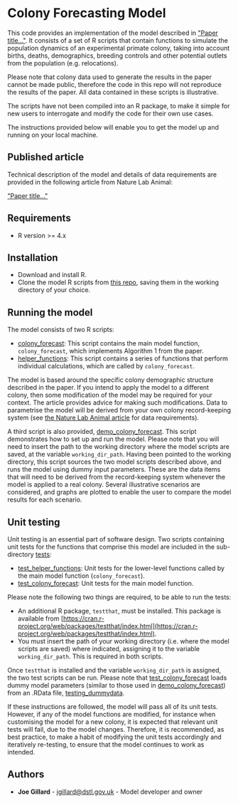 # Colony Forecasting Model

This code provides an implementation of the model described in ["Paper title..."](link_to_paper). It consists of a set of R scripts that contain functions 
to simulate the population dynamics of an experimental primate colony, taking into account births, deaths, demographics, breeding controls and other potential 
outlets from the population (e.g. relocations). 

Please note that colony data used to generate the results in the paper cannot be made public, therefore the 
code in this repo will not reproduce the results of the paper. All data contained in these scripts is illustrative. 

The scripts have not been compiled into an R package, to make it simple for new users to interrogate and modify the code for their own use cases. 

The instructions provided below will enable you to get the model up and running on your local machine. 


## Published article

Technical description of the model and details of data requirements are provided in the following article from Nature Lab Animal: 

["Paper title..."](link_to_paper)


## Requirements

- R version >= 4.x


## Installation

- Download and install R.
- Clone the model R scripts from [this repo](https://github.com/dstl/colony-forecast-model), saving them in the working directory of your choice.


## Running the model

The model consists of two R scripts:

- [colony_forecast](colony_forecast.R): This script contains the main model function, `colony_forecast`, which implements Algorithm 1 from the paper. 
- [helper_functions](helper_functions.R): This script contains a series of functions that perform individual calculations, which are called by `colony_forecast`.

The model is based around the specific colony demographic structure described in the paper. If you intend to apply the model 
to a different colony, then some modification of the model may be required for your context. The article provides advice for making such modifications. 
Data to parametrise the model will be derived from your own colony record-keeping system (see [the Nature Lab Animal article](link_to_paper) for data requirements).

A third script is also provided, [demo_colony_forecast](demo_colony_forecast.R). This script demonstrates how to set up and run the model. Please note that you will need to insert the path to the working directory where the model scripts are saved, at the variable `working_dir_path`.
Having been pointed to the working directory, this script sources the two model scripts described above, and runs the model using dummy input parameters. 
These are the data items that will need to be derived from the record-keeping system whenever the model is applied to a real colony. 
Several illustrative scenarios are considered, and graphs are plotted to enable the user to compare the model results for each scenario. 


## Unit testing

Unit testing is an essential part of software design. Two scripts containing unit tests for the functions that comprise this model are included in the sub-directory [tests](tests):

- [test_helper_functions](tests/test_helper_functions.R): Unit tests for the lower-level functions called by the main model function (`colony_forecast`).
- [test_colony_forecast](tests/test_colony_forecast.R): Unit tests for the main model function.

Please note the following two things are required, to be able to run the tests:

- An additional R package, `testthat`, must be installed. This package is available from [https://cran.r-project.org/web/packages/testthat/index.html](https://cran.r-project.org/web/packages/testthat/index.html).
- You must insert the path of your working directory (i.e. where the model scripts are saved) where indicated, assigning it to the variable `working_dir_path`. This is required in both scripts.

Once `testthat` is installed and the variable `working_dir_path` is assigned, the two test scripts can be run. Please note that [test_colony_forecast](tests/test_colony_forecast.R) loads dummy model parameters (similar 
to those used in [demo_colony_forecast](demo_colony_forecast.R)) from an .RData file, [testing_dummydata](testing_dummydata.RData).

If these instructions are followed, the model will pass all of its unit tests. However, if any of the model functions are modified, for instance when customising the model for a new colony, it is expected that relevant unit tests will fail, due to the model changes. 
Therefore, it is recommended, as best practice, to make a habit of modifying the unit tests accordingly and iteratively re-testing, to ensure that the model continues to work as intended.


## Authors

  - **Joe Gillard** - jgillard@dstl.gov.uk - Model developer and owner
